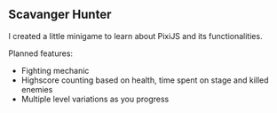 ## Scavanger Hunter


I created a little minigame to learn about PixiJS and its functionalities.

Planned features:

- Fighting mechanic
- Highscore counting based on health, time spent on stage and killed enemies
- Multiple level variations as you progress
